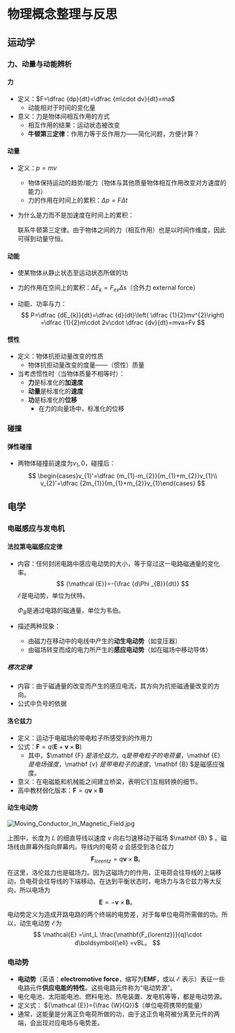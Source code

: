 # 物理概念整理与反思

## 运动学

### 力、动量与动能辨析

#### 力

- 定义：$F=\dfrac {dp}{dt}=\dfrac {m\cdot dv}{dt}=ma$
  - 动能相对于时间的变化量
- 意义：力是物体间相互作用的方式
  - 相互作用的结果：运动状态被改变
  - **牛顿第三定律**：作用力等于反作用力——简化问题，方便计算？

#### 动量

- 定义：$p=mv$

  - 物体保持运动的趋势/能力（物体与其他质量物体相互作用改变对方速度的能力）
  - 力的作用在时间上的累积：$\Delta p=F\Delta t$

- 为什么是力而不是加速度在时间上的累积：

  联系牛顿第三定律。由于物体之间的力（相互作用）也是以时间作维度，因此可得到动量守恒。

#### 动能

- 使某物体从静止状态至运动状态所做的功

- 力的作用在空间上的累积：$\Delta E_{k}=F_{ex}\Delta s$（合外力 external force）

- 动能、功率与力：
  $$
  P=\dfrac {dE_{k}}{dt}=\dfrac {d}{dt}\left( \dfrac {1}{2}mv^{2}\right) =\dfrac {1}{2}m\cdot 2v\cdot \dfrac {dv}{dt}=mva=Fv
  $$

#### 惯性

- 定义：物体抗拒动量改变的性质
  - 物体抗拒动量改变的度量——（惯性）质量
- 当考虑惯性时（当物体质量不相等时）：
  - **力**是标准化的**加速度**
  - **动量**是标准化的**速度**
  - **功**是标准化的**位移**
    - 在力的向量场中，标准化的位移

### 碰撞

#### 弹性碰撞

- 两物体碰撞前速度为$v_{1},0$，碰撞后：
  $$
  \begin{cases}v_{1}'=\dfrac {m_{1}-m_{2}}{m_{1}+m_{2}}v_{1}\\ v_{2}'=\dfrac {2m_{1}}{m_{1}+m_{2}}v_{1}\end{cases}
  $$

## 电学

### 电磁感应与发电机

#### 法拉第电磁感应定律

- 内容：任何封闭电路中感应电动势的大小，等于穿过这一电路磁通量的变化率。
  $$
  {\mathcal {E}}=-{\frac {d\Phi _{B}}{dt}}
  $$
  ${\mathcal {E}}$是电动势，单位为伏特。

  $\Phi _{B}$是通过电路的磁通量，单位为韦伯。

- 描述两种现象：
  - 由磁力在移动中的电线中产生的**动生电动势**（如变压器）
  - 由磁场转变而成的电力所产生的**感应电动势**（如在磁场中移动导体）

##### 楞次定律

- 内容：由于磁通量的改变而产生的感应电流，其方向为抗拒磁通量改变的方向。
- 公式中负号的依据

#### 洛仑兹力

- 定义：运动于电磁场的带电粒子所感受到的作用力
- 公式：$\mathbf{F} = q (\mathbf{E} +\mathbf{v} \times \mathbf{B})$
  - 其中，$\mathbf {F} $是洛伦兹力，$q$是带电粒子的电荷量，$\mathbf {E} $是电场强度，$\mathbf {v} $是带电粒子的速度，$\mathbf {B} $是磁感应强度。
- 意义：在电磁能和机械能之间建立桥梁，表明它们互相转换的细节。
- 高中教材弱化版本：$\mathbf{F} = q \mathbf{v} \times \mathbf{B}$

#### 动生电动势

![Moving_Conductor_In_Magnetic_Field.jpg](https://i.loli.net/2020/07/02/5Zt7WsKA6TDUxv8.jpg)

上图中，长度为 $L$ 的细直导线以速度 $v$ 向右匀速移动于磁场 $\mathbf {B} $ 。磁场线由屏幕外指向屏幕内。导线内的电荷 $q$ 会感受到洛仑兹力
$$
\mathbf{F}_{lorentz} =q\mathbf{v}\times\mathbf{B}。
$$
在这里，洛伦兹力也是磁场力。因为这磁场力的作用，正电荷会往导线的上端移动，负电荷会往导线的下端移动。在达到平衡状态时，电场力与洛仑兹力等大反向，所以电场为
$$
\mathbf{E} = - \mathbf{v}\times\mathbf{B}。
$$
电动势定义为造成开路电路的两个终端的电势差，对于每单位电荷所需做的功。所以，动生电动势 ${\mathcal {E}}$为
$$
\mathcal{E} =\int_L  \frac{\mathbf{F_{lorentz}}}{q}\cdot d\boldsymbol{\ell} =vBL。
$$


### 电动势

- **电动势**（英语：**electromotive force**，缩写为**EMF**，或以 $\mathcal {E}$ 表示）表征一些电路元件**供应电能的特性**。这些电路元件称为“电动势源”。
- 电化电池、太阳能电池、燃料电池、热电装置、发电机等等，都是电动势源。
- 定义式： ${\mathcal  {E}}={\frac  {W}{Q}}$（单位电荷携带的能量）
- 通常，这能量是分离正负电荷所做的功，由于这正负电荷被分离至元件的两端，会出现对应电场与电势差。